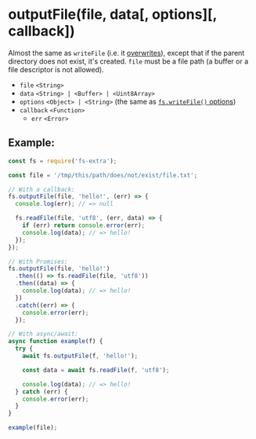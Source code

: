 # outputFile(file, data[, options][, callback])

Almost the same as `writeFile` (i.e. it [overwrites](http://pages.citebite.com/v2o5n8l2f5reb)), except that if the parent directory does not exist, it's created. `file` must be a file path (a buffer or a file descriptor is not allowed).

- `file` `<String>`
- `data` `<String> | <Buffer> | <Uint8Array>`
- `options` `<Object> | <String>` (the same as [`fs.writeFile()` options](https://nodejs.org/api/fs.html#fs_fs_writefile_file_data_options_callback))
- `callback` `<Function>`
  - `err` `<Error>`

## Example:

```js
const fs = require('fs-extra');

const file = '/tmp/this/path/does/not/exist/file.txt';

// With a callback:
fs.outputFile(file, 'hello!', (err) => {
  console.log(err); // => null

  fs.readFile(file, 'utf8', (err, data) => {
    if (err) return console.error(err);
    console.log(data); // => hello!
  });
});

// With Promises:
fs.outputFile(file, 'hello!')
  .then(() => fs.readFile(file, 'utf8'))
  .then((data) => {
    console.log(data); // => hello!
  })
  .catch((err) => {
    console.error(err);
  });

// With async/await:
async function example(f) {
  try {
    await fs.outputFile(f, 'hello!');

    const data = await fs.readFile(f, 'utf8');

    console.log(data); // => hello!
  } catch (err) {
    console.error(err);
  }
}

example(file);
```
